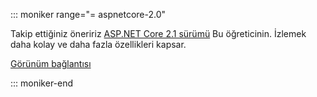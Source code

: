 ::: moniker range="= aspnetcore-2.0"

Takip ettiğiniz öneririz [ASP.NET Core 2.1 sürümü](xref:razor-pages-start?view=aspnetcore-2.1) Bu öğreticinin. İzlemek daha kolay ve daha fazla özellikleri kapsar.

 [Görünüm bağlantısı](?view=aspnetcore-2.1)

::: moniker-end
